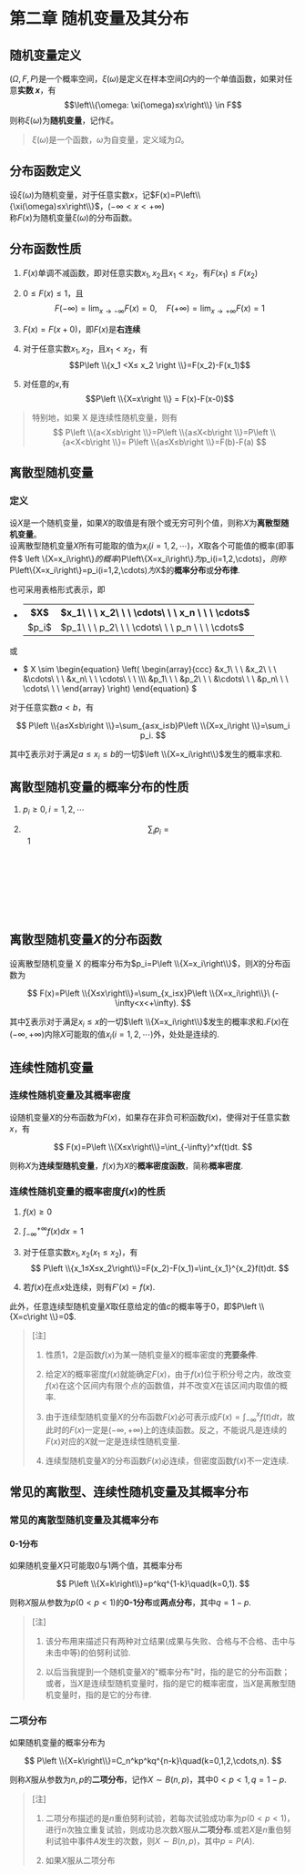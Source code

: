 # 第二章 随机变量及其分布

## 随机变量定义

$(\Omega,F,P)$是一个概率空间，$\xi (\omega)$是定义在样本空间$\Omega$内的一个单值函数，如果对任意**实数 $x$**，有$$\left\\{\omega: \xi(\omega)≤x\right\\} \in F$$则称$\xi(\omega)$为**随机变量**，记作$\xi$。

> $\xi(\omega)$是一个函数，$\omega$为自变量，定义域为$\Omega$。

## 分布函数定义

设$\xi(\omega)$为随机变量，对于任意实数$x$，记$F(x)=P\left\\{\xi(\omega)≤x\right\\}$，$(-\infty < x<+\infty)$  
称$F(x)$为随机变量$\xi(\omega)$的分布函数。

## 分布函数性质

1. $F(x)$单调不减函数，即对任意实数$x_1,x_2$且$x_1 < x_2$，有$F(x_1)≤F(x_2)$ 

2. $0≤F(x)≤1$，且$$F(-\infty)=\lim_{x \to -\infty}F(x)=0,\quad F(+\infty)=\lim_{x \to +\infty} F(x)=1$$
3. $F(x)=F(x+0)$，即$F(x)$是**右连续**
4. 对于任意实数$x_1,x_2$，且$x_1 < x_2$，有$$P\left \\{x_1 <X≤ x_2 \right \\}=F(x_2)-F(x_1)$$
5. 对任意的$x$,有$$P\left \\{X=x\right \\} = F(x)-F(x-0)$$

> 特别地，如果 X 是连续性随机变量，则有
> $$
P\left \\{a<X≤b\right \\}=P\left \\{a≤X<b\right \\}=P\left \\{a<X<b\right \\}=
P\left \\{a≤X≤b\right \\}=F(b)-F(a)
$$

## 离散型随机变量

### 定义

设$X$是一个随机变量，如果$X$的取值是有限个或无穷可列个值，则称$X$为**离散型随机变量**。  
设离散型随机变量$X$所有可能取的值为$x_i(i=1,2,\cdots)$，$X$取各个可能值的概率(即事件$ \left \\{X=x_i\right\\}$的概率)$P\left\\{X=x_i\right\\}$为$p_i(i=1,2,\cdots)$，则称$P\left\\{X=x_i\right\\}=p_i(i=1,2,\cdots)$为$X$的**概率分布**或**分布律**.

也可采用表格形式表示，即

- <table>
    <tr>
      <th>$X$</th>
      <th>$x_1\ \ \  x_2\ \ \  \cdots\ \ \ x_n \ \ \ \cdots$</th>
    </tr>
    <tr>
      <td>$p_i$</td>
      <td>$p_1\ \ \  p_2\ \ \  \cdots\ \ \ p_n \ \ \ \cdots$</td>
    </tr>
  </table>

或

- $
X \sim
\begin{equation}
 \left(
 \begin{array}{ccc}
    &x_1\ \ \  &x_2\ \ \  &\cdots\ \ \ &x_n\ \ \  \cdots\ \ \  \\\\\\
   &p_1\ \ \  &p_2\ \ \  &\cdots\ \ \ &p_n\ \ \  \cdots\ \ \ 
 \end{array}
 \right)
 \end{equation}
$

对于任意实数$a<b$，有

$$
P\left \\{a≤X≤b\right \\}=\sum_{a≤x_i≤b}P\left \\{X=x_i\right \\}=\sum_i p_i.
$$

其中$\sum$表示对于满足$a≤x_i≤b$的一切$\left \\{X=x_i\right\\}$发生的概率求和.

## 离散型随机变量的概率分布的性质

1. $p_i≥0,i=1,2,\cdots$ 

2. $$\sum_ip_i=1\hspace{100cm}$$

## 离散型随机变量$X$的分布函数

设离散型随机变量 X 的概率分布为$p_i=P\left \\{X=x_i\right\\}$，则$X$的分布函数为

$$
F(x)=P\left \\{X≤x\right\\}=\sum_{x_i≤x}P\left \\{X=x_i\right\\}\ (-\infty<x<+\infty).
$$

其中$\sum$表示对于满足$x_i≤x$的一切$\left \\{X=x_i\right\\}$发生的概率求和.$F(x)$在$(-\infty,+\infty)$内除$X$可能取的值$x_i(i=1,2,\cdots)$外，处处是连续的.

## 连续性随机变量

### 连续性随机变量及其概率密度

设随机变量$X$的分布函数为$F(x)$，如果存在非负可积函数$f(x)$，使得对于任意实数$x$，有

$$
F(x)=P\left \\{X≤x\right\\}=\int_{-\infty}^xf(t)dt.
$$

则称$X$为**连续型随机变量**，$f(x)$为$X$的**概率密度函数**，简称**概率密度**.

### 连续性随机变量的概率密度$f(x)$的性质

1. $f(x)≥0$  

2. $\int_{-\infty}^{+\infty}f(x)dx=1$ 

3. 对于任意实数$x_1,x_2(x_1≤x_2)$，有
   $$
   P\left \\{x_1≤X≤x_2\right\\}=F(x_2)-F(x_1)=\int_{x_1}^{x_2}f(t)dt.
   $$

4. 若$f(x)$在点$x$处连续，则有$F'(x)=f(x)$.

此外，任意连续型随机变量$X$取任意给定的值$c$的概率等于$0$，即$P\left \\{X=c\right \\}=0$.

> [注] 
>
> 1. 性质1，2是函数$f(x)$为某一随机变量$X$的概率密度的**充要条件**.
>
> 2. 给定$X$的概率密度$f(x)$就能确定$F(x)$，由于$f(x)$位于积分号之内，故改变$f(x)$在这个区间内有限个点的函数值，并不改变$X$在该区间内取值的概率.
> 3. 由于连续型随机变量$X$的分布函数$F(x)$必可表示成$F(x)=\int_{-\infty}^x f(t)dt$，故此时的$F(x)$一定是$(-\infty,+\infty)$上的连续函数。反之，不能说凡是连续的$F(x)$对应的$X$就一定是连续性随机变量.
> 4. 连续型随机变量$X$的分布函数$F(x)$必连续，但密度函数$f(x)$不一定连续. 

## 常见的离散型、连续性随机变量及其概率分布 

### 常见的离散型随机变量及其概率分布 

#### 0-1分布 

如果随机变量$X$只可能取$0$与$1$两个值，其概率分布

$$
P\left \\{X=k\right\\}=p^kq^{1-k}\quad(k=0,1).
$$

则称$X$服从参数为$p(0<p<1)$的**0-1分布**或**两点分布**，其中$q=1-p$.
> [注]
> 1. 该分布用来描述只有两种对立结果(成果与失败、合格与不合格、击中与未击中等)的伯努利试验.
> 
> 2. 以后当我提到一个随机变量$X$的"概率分布"时，指的是它的分布函数；或者，当$X$是连续型随机变量时，指的是它的概率密度，当$X$是离散型随机变量时，指的是它的分布律.

### 二项分布 

如果随机变量的概率分布为 

$$
P\left \\{X=k\right\\}=C_n^kp^kq^{n-k}\quad(k=0,1,2,\cdots,n).
$$

则称$X$服从参数为$n,p$的**二项分布**，记作$X\sim B(n,p)$，其中$0<p<1,q=1-p$. 

> [注] 
> 1. 二项分布描述的是$n$重伯努利试验，若每次试验成功率为$p(0<p<1)$，进行$n$次独立重复试验，则成功总次数$X$服从**二项分布**.或若$X$是$n$重伯努利试验中事件$A$发生的次数，则$X \sim B(n,p)$，其中$p=P(A)$.
> 
> 2. 如果$X$服从二项分布 